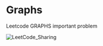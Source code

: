 # Graphs
Leetcode GRAPHS important problem


![LeetCode_Sharing](https://user-images.githubusercontent.com/77480735/104814961-b222c200-5837-11eb-8fe6-f9214b3c07e7.png)
